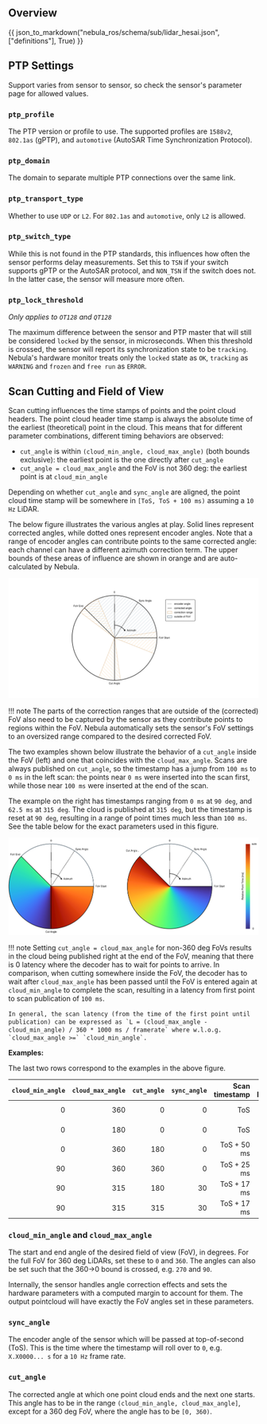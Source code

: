 ## Overview

{{ json_to_markdown("nebula_ros/schema/sub/lidar_hesai.json", ["definitions"], True) }}

## PTP Settings

Support varies from sensor to sensor, so check the sensor's parameter page for allowed values.

### `ptp_profile`

The PTP version or profile to use. The supported profiles are `1588v2`, `802.1as` (gPTP), and `automotive` (AutoSAR Time Synchronization Protocol).

### `ptp_domain`

The domain to separate multiple PTP connections over the same link.

### `ptp_transport_type`

Whether to use `UDP` or `L2`. For `802.1as` and `automotive`, only `L2` is allowed.

### `ptp_switch_type`

While this is not found in the PTP standards, this influences how often the sensor performs delay measurements.
Set this to `TSN` if your switch supports gPTP or the AutoSAR protocol, and `NON_TSN` if the switch does not.
In the latter case, the sensor will measure more often.

### `ptp_lock_threshold`

_Only applies to `OT128` and `QT128`_

The maximum difference between the sensor and PTP master that will still be considered `locked` by the sensor, in microseconds.
When this threshold is crossed, the sensor will report its synchronization state to be `tracking`.
Nebula's hardware monitor treats only the `locked` state as `OK`, `tracking` as `WARNING` and `frozen` and `free run` as `ERROR`.

## Scan Cutting and Field of View

Scan cutting influences the time stamps of points and the point cloud headers.
The point cloud header time stamp is always the absolute time of the earliest (theoretical) point in the cloud.
This means that for different parameter combinations, different timing behaviors are observed:

- `cut_angle` is within `(cloud_min_angle, cloud_max_angle)` (both bounds exclusive): the earliest point is the one directly after `cut_angle`
- `cut_angle = cloud_max_angle` and the FoV is not 360 deg: the earliest point is at `cloud_min_angle`

Depending on whether `cut_angle` and `sync_angle` are aligned, the point cloud time stamp will be somewhere in `[ToS, ToS + 100 ms)` assuming a `10 Hz` LiDAR.

The below figure illustrates the various angles at play. Solid lines represent corrected angles, while dotted ones represent encoder angles.
Note that a range of encoder angles can contribute points to the same corrected angle: each channel can have a different azimuth correction term.
The upper bounds of these areas of influence are shown in orange and are auto-calculated by Nebula.

![Explanation of the angles involved in scan cutting and timing](sensor_angles.svg)

<!-- prettier-ignore-start -->
!!! note
    The parts of the correction ranges that are outside of the (corrected) FoV also need to be captured by the sensor as they contribute points to regions within the FoV.
    Nebula automatically sets the sensor's FoV settings to an oversized range compared to the desired corrected FoV.
<!-- prettier-ignore-end -->

The two examples shown below illustrate the behavior of a `cut_angle` inside the FoV (left) and one that coincides with the `cloud_max_angle`.
Scans are always published on `cut_angle`, so the timestamp has a jump from `100 ms` to `0 ms` in the left scan: the points near `0 ms` were inserted into the scan first,
while those near `100 ms` were inserted at the end of the scan.

The example on the right has timestamps ranging from `0 ms` at `90 deg`, and `62.5 ms` at `315 deg`. The cloud is published at `315 deg`, but the timestamp is reset at `90 deg`,
resulting in a range of point times much less than `100 ms`. See the table below for the exact parameters used in this figure.

![Examples of the angles shown above](sensor_angle_examples.svg)

<!-- prettier-ignore-start -->
!!! note
    Setting `cut_angle = cloud_max_angle` for non-360 deg FoVs results in the cloud being published right at the end of the FoV, meaning that there is 0 latency where the decoder has to wait for points to arrive.
    In comparison, when cutting somewhere inside the FoV, the decoder has to wait after `cloud_max_angle` has been passed until the FoV is entered again at `cloud_min_angle` to complete the scan, resulting in a
    latency from first point to scan publication of `100 ms`.

    In general, the scan latency (from the time of the first point until publication) can be expressed as `L = (cloud_max_angle - cloud_min_angle) / 360 * 1000 ms / framerate` where w.l.o.g. `cloud_max_angle >=` `cloud_min_angle`.
<!-- prettier-ignore-end -->

**Examples:**

The last two rows correspond to the examples in the above figure.

| `cloud_min_angle` | `cloud_max_angle` | `cut_angle` | `sync_angle` | Scan timestamp | Scan latency |
| ----------------: | ----------------: | ----------: | -----------: | -------------: | -----------: |
|                 0 |               360 |           0 |            0 |            ToS |       100 ms |
|                 0 |               180 |           0 |            0 |            ToS |       100 ms |
|                 0 |               360 |         180 |            0 |    ToS + 50 ms |       100 ms |
|                90 |               360 |         360 |            0 |    ToS + 25 ms |        75 ms |
|                90 |               315 |         180 |           30 |    ToS + 17 ms |       100 ms |
|                90 |               315 |         315 |           30 |    ToS + 17 ms |        63 ms |

### `cloud_min_angle` and `cloud_max_angle`

The start and end angle of the desired field of view (FoV), in degrees. For the full FoV for 360 deg LiDARs, set these to `0` and `360`.
The angles can also be set such that the 360->0 bound is crossed, e.g. `270` and `90`.

Internally, the sensor handles angle correction effects and sets the hardware parameters with a computed margin to account for them.
The output pointcloud will have exactly the FoV angles set in these parameters.

### `sync_angle`

The encoder angle of the sensor which will be passed at top-of-second (ToS). This is the time where the timestamp will roll over to `0`,
e.g. `X.X0000... s` for a `10 Hz` frame rate.

### `cut_angle`

The corrected angle at which one point cloud ends and the next one starts.
This angle has to be in the range `(cloud_min_angle, cloud_max_angle]`, except for a 360 deg FoV, where the angle has to be `[0, 360)`.
